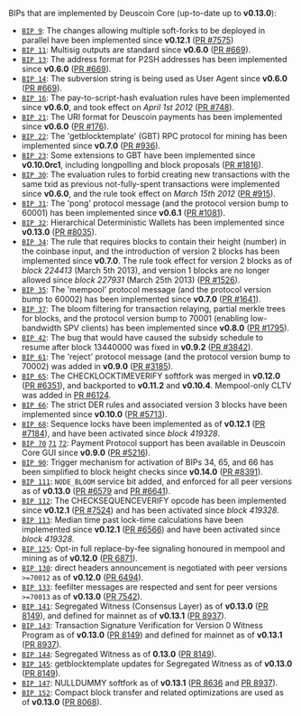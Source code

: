 BIPs that are implemented by Deuscoin Core (up-to-date up to **v0.13.0**):

* [`BIP 9`](https://github.com/deuscoin/bips/blob/master/bip-0009.mediawiki): The changes allowing multiple soft-forks to be deployed in parallel have been implemented since **v0.12.1**  ([PR #7575](https://github.com/deuscoin/deuscoin/pull/7575))
* [`BIP 11`](https://github.com/deuscoin/bips/blob/master/bip-0011.mediawiki): Multisig outputs are standard since **v0.6.0** ([PR #669](https://github.com/deuscoin/deuscoin/pull/669)).
* [`BIP 13`](https://github.com/deuscoin/bips/blob/master/bip-0013.mediawiki): The address format for P2SH addresses has been implemented since **v0.6.0** ([PR #669](https://github.com/deuscoin/deuscoin/pull/669)).
* [`BIP 14`](https://github.com/deuscoin/bips/blob/master/bip-0014.mediawiki): The subversion string is being used as User Agent since **v0.6.0** ([PR #669](https://github.com/deuscoin/deuscoin/pull/669)).
* [`BIP 16`](https://github.com/deuscoin/bips/blob/master/bip-0016.mediawiki): The pay-to-script-hash evaluation rules have been implemented since **v0.6.0**, and took effect on *April 1st 2012* ([PR #748](https://github.com/deuscoin/deuscoin/pull/748)).
* [`BIP 21`](https://github.com/deuscoin/bips/blob/master/bip-0021.mediawiki): The URI format for Deuscoin payments has been implemented since **v0.6.0** ([PR #176](https://github.com/deuscoin/deuscoin/pull/176)).
* [`BIP 22`](https://github.com/deuscoin/bips/blob/master/bip-0022.mediawiki): The 'getblocktemplate' (GBT) RPC protocol for mining has been implemented since **v0.7.0** ([PR #936](https://github.com/deuscoin/deuscoin/pull/936)).
* [`BIP 23`](https://github.com/deuscoin/bips/blob/master/bip-0023.mediawiki): Some extensions to GBT have been implemented since **v0.10.0rc1**, including longpolling and block proposals ([PR #1816](https://github.com/deuscoin/deuscoin/pull/1816)).
* [`BIP 30`](https://github.com/deuscoin/bips/blob/master/bip-0030.mediawiki): The evaluation rules to forbid creating new transactions with the same txid as previous not-fully-spent transactions were implemented since **v0.6.0**, and the rule took effect on *March 15th 2012* ([PR #915](https://github.com/deuscoin/deuscoin/pull/915)).
* [`BIP 31`](https://github.com/deuscoin/bips/blob/master/bip-0031.mediawiki): The 'pong' protocol message (and the protocol version bump to 60001) has been implemented since **v0.6.1** ([PR #1081](https://github.com/deuscoin/deuscoin/pull/1081)).
* [`BIP 32`](https://github.com/deuscoin/bips/blob/master/bip-0032.mediawiki): Hierarchical Deterministic Wallets has been implemented since **v0.13.0** ([PR #8035](https://github.com/deuscoin/deuscoin/pull/8035)).
* [`BIP 34`](https://github.com/deuscoin/bips/blob/master/bip-0034.mediawiki): The rule that requires blocks to contain their height (number) in the coinbase input, and the introduction of version 2 blocks has been implemented since **v0.7.0**. The rule took effect for version 2 blocks as of *block 224413* (March 5th 2013), and version 1 blocks are no longer allowed since *block 227931* (March 25th 2013) ([PR #1526](https://github.com/deuscoin/deuscoin/pull/1526)).
* [`BIP 35`](https://github.com/deuscoin/bips/blob/master/bip-0035.mediawiki): The 'mempool' protocol message (and the protocol version bump to 60002) has been implemented since **v0.7.0** ([PR #1641](https://github.com/deuscoin/deuscoin/pull/1641)).
* [`BIP 37`](https://github.com/deuscoin/bips/blob/master/bip-0037.mediawiki): The bloom filtering for transaction relaying, partial merkle trees for blocks, and the protocol version bump to 70001 (enabling low-bandwidth SPV clients) has been implemented since **v0.8.0** ([PR #1795](https://github.com/deuscoin/deuscoin/pull/1795)).
* [`BIP 42`](https://github.com/deuscoin/bips/blob/master/bip-0042.mediawiki): The bug that would have caused the subsidy schedule to resume after block 13440000 was fixed in **v0.9.2** ([PR #3842](https://github.com/deuscoin/deuscoin/pull/3842)).
* [`BIP 61`](https://github.com/deuscoin/bips/blob/master/bip-0061.mediawiki): The 'reject' protocol message (and the protocol version bump to 70002) was added in **v0.9.0** ([PR #3185](https://github.com/deuscoin/deuscoin/pull/3185)).
* [`BIP 65`](https://github.com/deuscoin/bips/blob/master/bip-0065.mediawiki): The CHECKLOCKTIMEVERIFY softfork was merged in **v0.12.0** ([PR #6351](https://github.com/deuscoin/deuscoin/pull/6351)), and backported to **v0.11.2** and **v0.10.4**. Mempool-only CLTV was added in [PR #6124](https://github.com/deuscoin/deuscoin/pull/6124).
* [`BIP 66`](https://github.com/deuscoin/bips/blob/master/bip-0066.mediawiki): The strict DER rules and associated version 3 blocks have been implemented since **v0.10.0** ([PR #5713](https://github.com/deuscoin/deuscoin/pull/5713)).
* [`BIP 68`](https://github.com/deuscoin/bips/blob/master/bip-0068.mediawiki): Sequence locks have been implemented as of **v0.12.1**  ([PR #7184](https://github.com/deuscoin/deuscoin/pull/7184)), and have been activated since *block 419328*.
* [`BIP 70`](https://github.com/deuscoin/bips/blob/master/bip-0070.mediawiki) [`71`](https://github.com/deuscoin/bips/blob/master/bip-0071.mediawiki) [`72`](https://github.com/deuscoin/bips/blob/master/bip-0072.mediawiki): Payment Protocol support has been available in Deuscoin Core GUI since **v0.9.0** ([PR #5216](https://github.com/deuscoin/deuscoin/pull/5216)).
* [`BIP 90`](https://github.com/deuscoin/bips/blob/master/bip-0090.mediawiki): Trigger mechanism for activation of BIPs 34, 65, and 66 has been simplified to block height checks since **v0.14.0** ([PR #8391](https://github.com/deuscoin/deuscoin/pull/8391)).
* [`BIP 111`](https://github.com/deuscoin/bips/blob/master/bip-0111.mediawiki): `NODE_BLOOM` service bit added, and enforced for all peer versions as of **v0.13.0** ([PR #6579](https://github.com/deuscoin/deuscoin/pull/6579) and [PR #6641](https://github.com/deuscoin/deuscoin/pull/6641)).
* [`BIP 112`](https://github.com/deuscoin/bips/blob/master/bip-0112.mediawiki): The CHECKSEQUENCEVERIFY opcode has been implemented since **v0.12.1** ([PR #7524](https://github.com/deuscoin/deuscoin/pull/7524)) and has been activated since *block 419328*.
* [`BIP 113`](https://github.com/deuscoin/bips/blob/master/bip-0113.mediawiki): Median time past lock-time calculations have been implemented since **v0.12.1** ([PR #6566](https://github.com/deuscoin/deuscoin/pull/6566)) and have been activated since *block 419328*.
* [`BIP 125`](https://github.com/deuscoin/bips/blob/master/bip-0125.mediawiki): Opt-in full replace-by-fee signaling honoured in mempool and mining as of **v0.12.0** ([PR 6871](https://github.com/deuscoin/deuscoin/pull/6871)).
* [`BIP 130`](https://github.com/deuscoin/bips/blob/master/bip-0130.mediawiki): direct headers announcement is negotiated with peer versions `>=70012` as of **v0.12.0** ([PR 6494](https://github.com/deuscoin/deuscoin/pull/6494)).
* [`BIP 133`](https://github.com/deuscoin/bips/blob/master/bip-0133.mediawiki): feefilter messages are respected and sent for peer versions `>=70013` as of **v0.13.0** ([PR 7542](https://github.com/deuscoin/deuscoin/pull/7542)).
* [`BIP 141`](https://github.com/deuscoin/bips/blob/master/bip-0141.mediawiki): Segregated Witness (Consensus Layer) as of **v0.13.0** ([PR 8149](https://github.com/deuscoin/deuscoin/pull/8149)), and defined for mainnet as of **v0.13.1** ([PR 8937](https://github.com/deuscoin/deuscoin/pull/8937)).
* [`BIP 143`](https://github.com/deuscoin/bips/blob/master/bip-0143.mediawiki): Transaction Signature Verification for Version 0 Witness Program as of **v0.13.0** ([PR 8149](https://github.com/deuscoin/deuscoin/pull/8149)) and defined for mainnet as of **v0.13.1** ([PR 8937](https://github.com/deuscoin/deuscoin/pull/8937)).
* [`BIP 144`](https://github.com/deuscoin/bips/blob/master/bip-0144.mediawiki): Segregated Witness as of **0.13.0** ([PR 8149](https://github.com/deuscoin/deuscoin/pull/8149)).
* [`BIP 145`](https://github.com/deuscoin/bips/blob/master/bip-0145.mediawiki): getblocktemplate updates for Segregated Witness as of **v0.13.0** ([PR 8149](https://github.com/deuscoin/deuscoin/pull/8149)).
* [`BIP 147`](https://github.com/deuscoin/bips/blob/master/bip-0147.mediawiki): NULLDUMMY softfork as of **v0.13.1** ([PR 8636](https://github.com/deuscoin/deuscoin/pull/8636) and [PR 8937](https://github.com/deuscoin/deuscoin/pull/8937)).
* [`BIP 152`](https://github.com/deuscoin/bips/blob/master/bip-0152.mediawiki): Compact block transfer and related optimizations are used as of **v0.13.0** ([PR 8068](https://github.com/deuscoin/deuscoin/pull/8068)).
